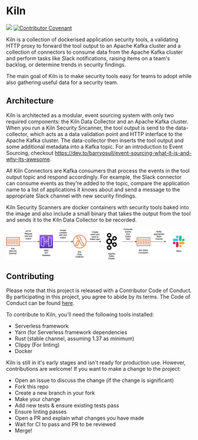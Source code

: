 # Kiln
![](https://github.com/simplybusiness/kiln/workflows/CI/badge.svg)
[![Contributor Covenant](https://img.shields.io/badge/Contributor%20Covenant-v1.4%20adopted-ff69b4.svg)](CODE_OF_CONDUCT.md)


Kiln is a collection of dockerised application security tools, a validating HTTP proxy to forward the tool output to an Apache Kafka cluster and a collection of connectors to consume data from the Apache Kafka cluster and perform tasks like Slack notifications, raising items on a team's backlog, or determine trends in security findings.

The main goal of Kiln is to make security tools easy for teams to adopt while also gathering useful data for a security team.

## Architecture
Kiln is architected as a modular, event sourcing system with only two required components: the Kiln Data Collector and an Apache Kafka cluster. When you run a Kiln Security Sncanner, the tool output is send to the data-collector, which acts as a data validation point and HTTP interface to the Apache Kafka cluster. The data-collector then inserts the tool output and some additional metadata into a Kafka topic. For an introduction to Event Sourcing, checkout https://dev.to/barryosull/event-sourcing-what-it-is-and-why-its-awesome.

All Kiln Connectors are Kafka consumers that process the events in the tool output topic and respond accordingly. For example, the Slack connector can consume events as they're added to the topic, compare the application name to a list of applications it knows about and send a message to the appropriate Slack channel with new security findings.

Kiln Security Scanners are docker containers with security tools baked into the image and also include a small binary that takes the output from the tool and sends it to the Kiln Data Collector to be recorded.

![Kiln architecture diagram](docs/images/Kiln%20Architecture%20diagram.png)

## Contributing
Please note that this project is released with a Contributor Code of Conduct. By participating in this project, you agree to abide by its terms. The Code of Conduct can be found [here](CODE_OF_CONDUCT.md).

To contribute to Kiln, you'll need the following tools installed:
- Serverless framework
- Yarn (for Serverless framework dependencies
- Rust (stable channel, assuming 1.37 as minimum)
- Clippy (For linting)
- Docker

Kiln is still in it's early stages and isn't ready for production use. However, contributions are welcome! If you want to make a change to the project:
- Open an issue to discuss the change (if the change is significant)
- Fork this repo
- Create a new branch in your fork
- Make your change
- Add new tests & ensure existing tests pass
- Ensure linting passes
- Open a PR and explain what changes you have made
- Wait for CI to pass and PR to be reviewed
- Merge!
